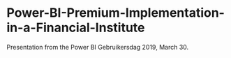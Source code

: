 # Power-BI-Premium-Implementation-in-a-Financial-Institute
Presentation from the Power BI Gebruikersdag 2019, March 30.
